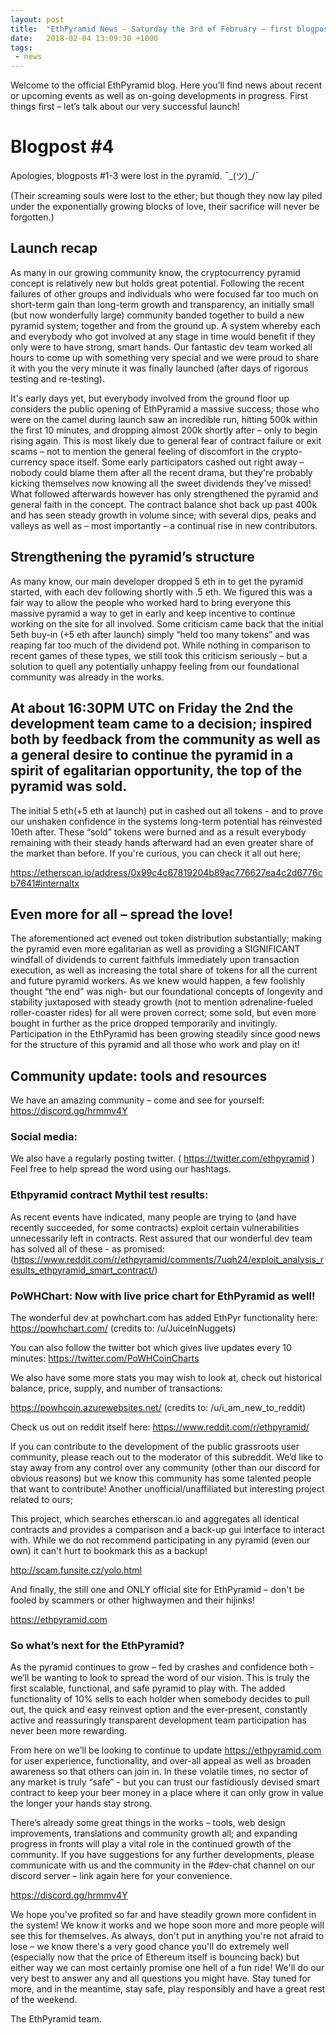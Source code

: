 ```yaml
---
layout: post
title:  "EthPyramid News - Saturday the 3rd of February – first blogpost post-launch!"
date:   2018-02-04 13:09:30 +1000
tags:
 - news
---
```

Welcome to the official EthPyramid blog. Here you’ll find news about recent or upcoming events as well as on-going developments in progress. First things first – let’s talk about our very successful launch! 

# Blogpost #4 

Apologies, blogposts #1-3 were lost in the pyramid. 
¯\_(ツ)_/¯

(Their screaming souls were lost to the ether; but though they now lay piled under the exponentially growing blocks of love, their sacrifice will never be forgotten.)

## Launch recap 


As many in our growing community know, the cryptocurrency pyramid concept is relatively new but holds great potential. Following the recent failures of other groups and individuals who were focused far too much on short-term gain than long-term growth and transparency, an initially small (but now wonderfully large) community banded together to build a new pyramid system; together and from the ground up. A system whereby each and everybody who got involved at any stage in time would benefit if they only were to have strong, smart hands. Our fantastic dev team worked all hours to come up with something very special and we were proud to share it with you the very minute it was finally launched (after days of rigorous testing and re-testing). 

It's early days yet, but everybody involved from the ground floor up considers the public opening of EthPyramid a massive success; those who were on the camel during launch saw an incredible run, hitting 500k within the first 10 minutes, and dropping almost 200k shortly after – only to begin rising again. This is most likely due to general fear of contract failure or exit scams – not to mention the general feeling of discomfort in the crypto-currency space itself. Some early participators cashed out right away – nobody could blame them after all the recent drama, but they're probably kicking themselves now knowing all the sweet dividends they've missed! What followed afterwards however has only strengthened the pyramid and general faith in the concept. The contract balance shot back up past 400k and has seen steady growth in volume since; with several dips, peaks and valleys as well as – most importantly – a continual rise in new contributors. 

## Strengthening the pyramid’s structure

As many know, our main developer dropped 5 eth in to get the pyramid started, with each dev following shortly with .5 eth. We figured this was a fair way to allow the people who worked hard to bring everyone this massive pyramid a way to get in early and keep incentive to continue working on the site for all involved. Some criticism came back that the initial 5eth buy-in (+5 eth after launch) simply “held too many tokens” and was reaping far too much of the dividend pot. While nothing in comparison to recent games of these types, we still took this criticism seriously – but a solution to quell any potentially unhappy feeling from our foundational community was already in the works. 

## At about 16:30PM UTC on Friday the 2nd the development team came to a decision; inspired both by feedback from the community as well as a general desire to continue the pyramid in a spirit of egalitarian opportunity, the top of the pyramid was sold. 

The initial 5 eth(+5 eth at launch) put in cashed out all tokens - and to prove our unshaken confidence in the systems long-term potential has reinvested 10eth after. These “sold” tokens were burned and as a result everybody remaining with their steady hands afterward had an even greater share of the market than before. If you're curious, you can check it all out here;

<https://etherscan.io/address/0x99c4c67819204b89ac776627ea4c2d6776cb7641#internaltx>

## Even more for all – spread the love!

The aforementioned act evened out token distribution substantially; making the pyramid even more egalitarian as well as providing a SIGNIFICANT windfall of dividends to current faithfuls immediately upon transaction execution, as well as increasing the total share of tokens for all the current and future pyramid workers.
As we knew would happen, a few foolishly thought “the end” was nigh- but our foundational concepts of longevity and stability juxtaposed with steady growth (not to mention adrenaline-fueled roller-coaster rides) for all were proven correct; some sold, but even more bought in further as the price dropped temporarily and invitingly. Participation in the EthPyramid has been growing steadily since good news for the structure of this pyramid and all those who work and play on it!

## Community update: tools and resources

We have an amazing community – come and see for yourself:  <https://discord.gg/hrmmv4Y>

### Social media: 

We also have a regularly posting twitter. ( <https://twitter.com/ethpyramid> ) Feel free to help spread the word using our hashtags. 

### Ethpyramid contract Mythil test results:

As recent events have indicated, many people are trying to (and have recently succeeded, for some contracts) exploit certain vulnerabilities unnecessarily left in contracts. Rest assured that our wonderful dev team has solved all of these - as promised: 
(<https://www.reddit.com/r/ethpyramid/comments/7uqh24/exploit_analysis_results_ethpyramid_smart_contract/>)

### PoWHChart: Now with live price chart for EthPyramid as well!

The wonderful dev at powhchart.com has added EthPyr functionality here:
<https://powhchart.com/>  (credits to:  /u/JuiceInNuggets) 

You can also follow the twitter bot which gives live updates every 10 minutes: <https://twitter.com/PoWHCoinCharts>

We also have some more stats you may wish to look at, check out historical balance, price, supply, and number of transactions:

<https://powhcoin.azurewebsites.net/> (credits to: /u/i_am_new_to_reddit)

Check us out on reddit itself here:
<https://www.reddit.com/r/ethpyramid/>

If you can contribute to the development of the public grassroots user community, please reach out to the moderator of this subreddit. We’d like to stay away from any control over any community (other than our discord for obvious reasons) but we know this community has some talented people that want to contribute!
Another unofficial/unaffiliated but interesting project related to ours;

This project, which searches etherscan.io and aggregates all identical contracts and provides a comparison and a back-up gui interface to interact with. While we do not recommend participating in any pyramid (even our own) it can't hurt to bookmark this as a backup!  

<http://scam.funsite.cz/yolo.html>

And finally, the still one and ONLY official site for EthPyramid – don't be fooled by scammers or other highwaymen and their hijinks!

<https://ethpyramid.com>

### So what’s next for the EthPyramid? 

As the pyramid continues to grow – fed by crashes and confidence both - we’ll be wanting to look to spread the word of our vision. This is truly the first scalable, functional, and safe pyramid to play with. The added functionality of 10% sells to each holder when somebody decides to pull out, the quick and easy reinvest option and the ever-present, constantly active and reassuringly transparent development team participation has never been more rewarding. 

From here on we’ll be looking to continue to update https://ethpyramid.com for user experience, functionality, and over-all appeal as well as broaden awareness so that others can join in. In these volatile times, no sector of any market is truly “safe” - but you can trust our fastidiously devised smart contract to keep your beer money in a place where it can only grow in value the longer your hands stay strong.

There’s already some great things in the works – tools, web design improvements, translations and community growth all; and expanding progress in fronts will play a vital role in the continued growth of the community. If you have suggestions for any further developments, please communicate with us and the community in the #dev-chat channel on our discord server – link again here for your convenience. 

<https://discord.gg/hrmmv4Y>

We hope you've profited so far and have steadily grown more confident in the system! We know it works and we hope soon more and more people will see this for themselves. As always, don't put in anything you're not afraid to lose – we know there's a very good chance you'll do extremely well (especially now that the price of Ethereum itself is bouncing back) but either way we can most certainly promise one hell of a fun ride!  We'll do our very best to answer any and all questions you might have. Stay tuned for more, and in the meantime, stay safe, play responsibly and have a great rest of the weekend.

The EthPyramid team.
